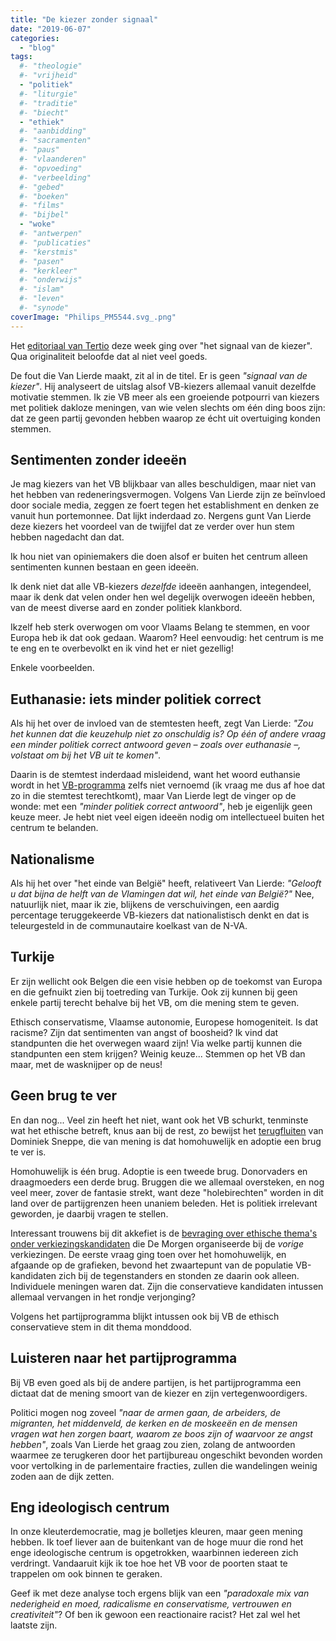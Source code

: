 ```yaml
---
title: "De kiezer zonder signaal"
date: "2019-06-07"
categories: 
  - "blog"
tags:
  #- "theologie"
  #- "vrijheid"
  - "politiek"
  #- "liturgie"
  #- "traditie"
  #- "biecht"
  - "ethiek"
  #- "aanbidding"
  #- "sacramenten"
  #- "paus"
  #- "vlaanderen"
  #- "opvoeding"
  #- "verbeelding"
  #- "gebed"
  #- "boeken"
  #- "films"
  #- "bijbel"
  - "woke"
  #- "antwerpen"
  #- "publicaties"
  #- "kerstmis"
  #- "pasen"
  #- "kerkleer"
  #- "onderwijs"
  #- "islam"
  #- "leven"
  #- "synode"
coverImage: "Philips_PM5544.svg_.png"
---
```


Het [editoriaal van Tertio](https://www.tertio.be/magazines/1008/artikels/het%20signaal%20van%20de%20kiezer) deze week ging over "het signaal van de kiezer". Qua originaliteit beloofde dat al niet veel goeds.

De fout die Van Lierde maakt, zit al in de titel. Er is geen _"signaal van de kiezer"_. Hij analyseert de uitslag alsof VB-kiezers allemaal vanuit dezelfde motivatie stemmen. Ik zie VB meer als een groeiende potpourri van kiezers met politiek dakloze meningen, van wie velen slechts om één ding boos zijn: dat ze geen partij gevonden hebben waarop ze écht uit overtuiging konden stemmen.

## Sentimenten zonder ideeën

Je mag kiezers van het VB blijkbaar van alles beschuldigen, maar niet van het hebben van redeneringsvermogen. Volgens Van Lierde zijn ze beïnvloed door sociale media, zeggen ze foert tegen het establishment en denken ze vanuit hun portemonnee. Dat lijkt inderdaad zo. Nergens gunt Van Lierde deze kiezers het voordeel van de twijjfel dat ze verder over hun stem hebben nagedacht dan dat.

Ik hou niet van opiniemakers die doen alsof er buiten het centrum alleen sentimenten kunnen bestaan en geen ideeën.

Ik denk niet dat alle VB-kiezers _dezelfde_ ideeën aanhangen, integendeel, maar ik denk dat velen onder hen wel degelijk overwogen ideeën hebben, van de meest diverse aard en zonder politiek klankbord.

Ikzelf heb sterk overwogen om voor Vlaams Belang te stemmen, en voor Europa heb ik dat ook gedaan. Waarom? Heel eenvoudig: het centrum is me te eng en te overbevolkt en ik vind het er niet gezellig!

Enkele voorbeelden.

## Euthanasie: iets minder politiek correct

Als hij het over de invloed van de stemtesten heeft, zegt Van Lierde: _"Zou het kunnen dat die keuzehulp niet zo onschuldig is? Op één of andere vraag een minder politiek correct antwoord geven – zoals over euthanasie –, volstaat om bij het VB uit te komen"_.

Daarin is de stemtest inderdaad misleidend, want het woord euthansie wordt in het [VB-programma](https://www.vlaamsbelang.org/wp-content/uploads/2019/04/programma2019.pdf) zelfs niet vernoemd (ik vraag me dus af hoe dat zo in die stemtest terechtkomt), maar Van Lierde legt de vinger op de wonde: met een _"minder politiek correct antwoord"_, heb je eigenlijk geen keuze meer. Je hebt niet veel eigen ideeën nodig om intellectueel buiten het centrum te belanden.

## Nationalisme

Als hij het over "het einde van België" heeft, relativeert Van Lierde: _"Gelooft u dat bijna de helft van de Vlamingen dat wil, het einde van België?"_ Nee, natuurlijk niet, maar ik zie, blijkens de verschuivingen, een aardig percentage teruggekeerde VB-kiezers dat nationalistisch denkt en dat is teleurgesteld in de communautaire koelkast van de N-VA.

## Turkije

Er zijn wellicht ook Belgen die een visie hebben op de toekomst van Europa en die gefnuikt zien bij toetreding van Turkije. Ook zij kunnen bij geen enkele partij terecht behalve bij het VB, om die mening stem te geven.

Ethisch conservatisme, Vlaamse autonomie, Europese homogeniteit. Is dat racisme? Zijn dat sentimenten van angst of boosheid? Ik vind dat standpunten die het overwegen waard zijn! Via welke partij kunnen die standpunten een stem krijgen? Weinig keuze... Stemmen op het VB dan maar, met de wasknijper op de neus!

## Geen brug te ver

En dan nog... Veel zin heeft het niet, want ook het VB schurkt, tenminste wat het ethische betreft, knus aan bij de rest, zo bewijst het [terugfluiten](https://www.hln.be/nieuws/binnenland/vlaams-belang-fractieleider-noemt-collega-dominiek-sneppe-na-holebi-heisa-domme-gans~ac5f151e/?referer=https%3A%2F%2Fwww.google.com%2F) van Dominiek Sneppe, die van mening is dat homohuwelijk en adoptie een brug te ver is.

Homohuwelijk is één brug. Adoptie is een tweede brug. Donorvaders en draagmoeders een derde brug. Bruggen die we allemaal oversteken, en nog veel meer, zover de fantasie strekt, want deze "holebirechten" worden in dit land over de partijgrenzen heen unaniem beleden. Het is politiek irrelevant geworden, je daarbij vragen te stellen.

Interessant trouwens bij dit akkefiet is de [bevraging over ethische thema's onder verkiezingskandidaten](/blog/stem-ethisch/) die De Morgen organiseerde bij de _vorige_ verkiezingen. De eerste vraag ging toen over het homohuwelijk, en afgaande op de grafieken, bevond het zwaartepunt van de populatie VB-kandidaten zich bij de tegenstanders en stonden ze daarin ook alleen. Individuele meningen waren dat. Zijn die conservatieve kandidaten intussen allemaal vervangen in het rondje verjonging?

Volgens het partijprogramma blijkt intussen ook bij VB de ethisch conservatieve stem in dit thema monddood.

## Luisteren naar het partijprogramma

Bij VB even goed als bij de andere partijen, is het partijprogramma een dictaat dat de mening smoort van de kiezer en zijn vertegenwoordigers.

Politici mogen nog zoveel _"naar de armen gaan, de arbeiders, de migranten, het middenveld, de kerken en de moskeeën en de mensen vragen wat hen zorgen baart, waarom ze boos zijn of waarvoor ze angst hebben"_, zoals Van Lierde het graag zou zien, zolang de antwoorden waarmee ze terugkeren door het partijbureau ongeschikt bevonden worden voor vertolking in de parlementaire fracties, zullen die wandelingen weinig zoden aan de dijk zetten.

## Eng ideologisch centrum

In onze kleuterdemocratie, mag je bolletjes kleuren, maar geen mening hebben. Ik toef liever aan de buitenkant van de hoge muur die rond het enge ideologische centrum is opgetrokken, waarbinnen iedereen zich verdringt. Vandaaruit kijk ik toe hoe het VB voor de poorten staat te trappelen om ook binnen te geraken.

Geef ik met deze analyse toch ergens blijk van een _"paradoxale mix van nederigheid en moed, radicalisme en conservatisme, vertrouwen en creativiteit"_? Of ben ik gewoon een reactionaire racist? Het zal wel het laatste zijn.
